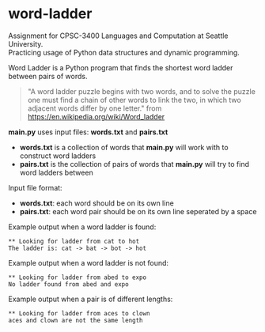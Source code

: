 # word-ladder
Assignment for CPSC-3400 Languages and Computation at Seattle University.  
Practicing usage of Python data structures and dynamic programming.

Word Ladder is a Python program that finds the shortest word ladder between pairs of words.
> "A word ladder puzzle begins with two words, and to solve the puzzle one must find a chain of other words to link the two, in which two adjacent words differ by one letter." from https://en.wikipedia.org/wiki/Word_ladder

**main.py** uses input files: **words.txt** and **pairs.txt**
* **words.txt** is a collection of words that **main.py** will work with to construct word ladders
* **pairs.txt** is the collection of pairs of words that **main.py** will try to find word ladders between

Input file format:
* **words.txt**: each word should be on its own line
* **pairs.txt**: each word pair should be on its own line seperated by a space

Example output when a word ladder is found:
```
** Looking for ladder from cat to hot
The ladder is: cat -> bat -> bot -> hot
```
Example output when a word ladder is not found:
```
** Looking for ladder from abed to expo
No ladder found from abed and expo
```
Example output when a pair is of different lengths:
```
** Looking for ladder from aces to clown
aces and clown are not the same length
```
